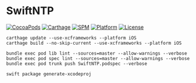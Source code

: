 # SwiftNTP

[![CocoaPods](https://img.shields.io/cocoapods/v/SwiftNTP)](https://cocoapods.org/pods/SwiftNTP) [![Carthage](https://img.shields.io/badge/Carthage-compatible-green)](https://github.com/Carthage/Carthage) [![SPM](https://img.shields.io/badge/SPM-compatible-green)](https://github.com/apple/swift-package-manager) [![Platform](https://img.shields.io/cocoapods/p/SwiftNTP?color=green)](https://swift.org) [![License](https://img.shields.io/cocoapods/l/SwiftNTP)](https://raw.githubusercontent.com/thisfin/SwiftNTP/master/LICENSE)

```Shell
carthage update --use-xcframeworks --platform iOS
carthage build --no-skip-current --use-xcframeworks --platform iOS
```


```Shell
bundle exec pod lib lint --sources=master --allow-warnings --verbose
bundle exec pod spec lint --sources=master --allow-warnings --verbose
bundle exec pod trunk push SwiftNTP.podspec --verbose
```

```Shell
swift package generate-xcodeproj
```
